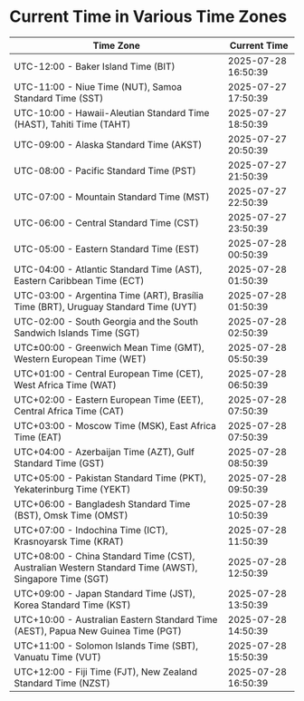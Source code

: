 # Current Time in Various Time Zones

| Time Zone | Current Time |
|-----------|--------------|
| UTC-12:00 - Baker Island Time (BIT) | 2025-07-28 16:50:39 |
| UTC-11:00 - Niue Time (NUT), Samoa Standard Time (SST) | 2025-07-27 17:50:39 |
| UTC-10:00 - Hawaii-Aleutian Standard Time (HAST), Tahiti Time (TAHT) | 2025-07-27 18:50:39 |
| UTC-09:00 - Alaska Standard Time (AKST) | 2025-07-27 20:50:39 |
| UTC-08:00 - Pacific Standard Time (PST) | 2025-07-27 21:50:39 |
| UTC-07:00 - Mountain Standard Time (MST) | 2025-07-27 22:50:39 |
| UTC-06:00 - Central Standard Time (CST) | 2025-07-27 23:50:39 |
| UTC-05:00 - Eastern Standard Time (EST) | 2025-07-28 00:50:39 |
| UTC-04:00 - Atlantic Standard Time (AST), Eastern Caribbean Time (ECT) | 2025-07-28 01:50:39 |
| UTC-03:00 - Argentina Time (ART), Brasília Time (BRT), Uruguay Standard Time (UYT) | 2025-07-28 01:50:39 |
| UTC-02:00 - South Georgia and the South Sandwich Islands Time (SGT) | 2025-07-28 02:50:39 |
| UTC±00:00 - Greenwich Mean Time (GMT), Western European Time (WET) | 2025-07-28 05:50:39 |
| UTC+01:00 - Central European Time (CET), West Africa Time (WAT) | 2025-07-28 06:50:39 |
| UTC+02:00 - Eastern European Time (EET), Central Africa Time (CAT) | 2025-07-28 07:50:39 |
| UTC+03:00 - Moscow Time (MSK), East Africa Time (EAT) | 2025-07-28 07:50:39 |
| UTC+04:00 - Azerbaijan Time (AZT), Gulf Standard Time (GST) | 2025-07-28 08:50:39 |
| UTC+05:00 - Pakistan Standard Time (PKT), Yekaterinburg Time (YEKT) | 2025-07-28 09:50:39 |
| UTC+06:00 - Bangladesh Standard Time (BST), Omsk Time (OMST) | 2025-07-28 10:50:39 |
| UTC+07:00 - Indochina Time (ICT), Krasnoyarsk Time (KRAT) | 2025-07-28 11:50:39 |
| UTC+08:00 - China Standard Time (CST), Australian Western Standard Time (AWST), Singapore Time (SGT) | 2025-07-28 12:50:39 |
| UTC+09:00 - Japan Standard Time (JST), Korea Standard Time (KST) | 2025-07-28 13:50:39 |
| UTC+10:00 - Australian Eastern Standard Time (AEST), Papua New Guinea Time (PGT) | 2025-07-28 14:50:39 |
| UTC+11:00 - Solomon Islands Time (SBT), Vanuatu Time (VUT) | 2025-07-28 15:50:39 |
| UTC+12:00 - Fiji Time (FJT), New Zealand Standard Time (NZST) | 2025-07-28 16:50:39 |
